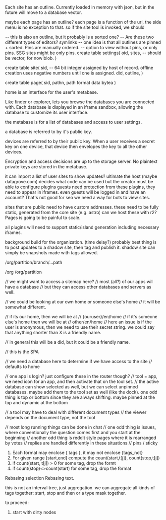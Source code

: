 Each site has an outline. Currently loaded in memory with json, but in the future will move to a database vector.

maybe each page has an outline? each page is a function of the url, the side menu is no exception to that.
so if the site tool is invoked, we should

-- this is also an outline, but it probably is a sorted one?
-- Are these two different types of editors? symlinks
-- one idea is that all outlines are pinned + sorted. Pins are manually ordered.
-- option to view without pins, or only pins. SSG sites might be only pins.
create table settings(
oid,
sites, -- should be vector, for now blob.
)

create table site(
sid, -- 64 bit integer assigned by host of record. offline creation uses negative numbers until one is assigned.
did,
outline,
)

create table page(
sid,
pathn,
path
format
data bytea
)

home is an interface for the user's metabase.

Like finder or explorer, lets you browse the databases you are connected with. Each database is displayed in an iframe sandbox, allowing the database to customize its user interface.

the metabase is for a list of databases and access to user settings.

a database is referred to by it's public key.

devices are referred to by their public key. When a user receives a secret key on one device, that device then envelopes the key to all the other devices.

Encryption and access decisions are up to the storage server. No plaintext private keys are stored in the metabase.

it can import a list of user sites to show updates?
ultimate the host (maybe datagrove.com) decides what code can be used
but the creator must be able to configure plugins
guests need protection from these plugins, they need to appear in iframes.
even guests will be logged in and have an account? That's not good for seo
we need a way for bots to view sites.

sites that are public need to have custom addresses.
these need to be fully static, generated from the core site (e.g. astro)
can we host these with r2? Pages is going to be painful to scale.

all plugins will need to support static/island generation including necessary iframes.

background build for the organization. (time delay?)
probably best thing is to post updates to a shadow site, then tag and publish it.
shadow site can simply be snapshots made with tags allowed.

/org/partition/branch/...path

/org
/org/partition

// we might want to access a sitemap here?
// most (all?) of our apps will have a database
// but they can access other databases and servers as well.

// we could be looking at our own home or someone else's home
// it will be somewhat different.

// if its our home, then we will be at
// {ouruser}/en/home
// if it's someone else's home then we will be at
// other/en/home
// here an issue is if the user is anonymous, then we need to use their secret string. we could say that anything shorter than X is a friendly name.

// in general this will be a did, but it could be a friendly name.

// this is the SPA

// we need a database here to determine if we have access to the site
// defaults to home

// one app is login? just configure these in the router though?
// tool = app, we need icon for an app, and then activate that on the tool set.
// the active database can show selected as well, but we can select unpinned databases. maybe add them to the tool set as well (like the dock). one odd thing is top or bottom since they are always shifting. maybe pinned at the top and dynamic at the bottom

// a tool may have to deal with different document types
// the viewer depends on the document type, not the tool

// most long running things can be done in chat
// one odd thing is issues, where conventionally the question comes first and you start at the beginning
// another odd thing is reddit style pages where it is rearranged by votes
// replies are handled differently in these situations
// pins / sticky


1. Each format may enclose { tags }, it may not enclose {tags_not}
2. For given range [start,end] compute the count(start,t[j]), count(stop,t[j])
3. if count(start, t[j]) > 0 for some tag, drop the formt
4. if count(stop)<>count(start) for some tag, drop the format

Rebasing selection
Rebasing text.

this is not an interval tree, just aggregation.
we can aggregate all kinds of tags together: start, stop and then or a type mask together. 

to proceed:
1. start with dirty nodes

